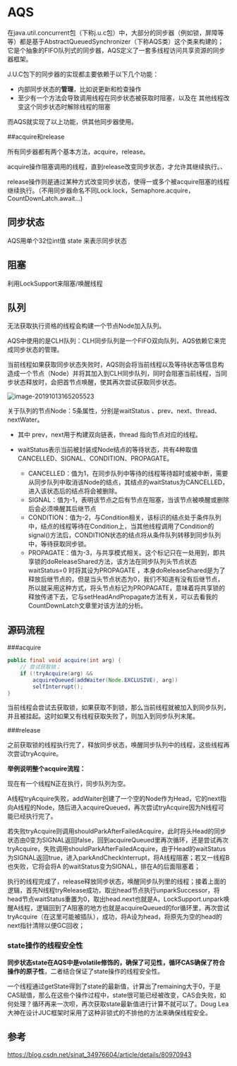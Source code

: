# AQS

在java.util.concurrent包（下称j.u.c包）中，大部分的同步器（例如锁，屏障等等）都是基于AbstractQueuedSynchronizer（下称AQS类）这个类来构建的；它是个抽象的FIFO队列式的同步器，AQS定义了一套多线程访问共享资源的同步器框架。



J.U.C包下的同步器的实现都主要依赖于以下几个功能：

- 内部同步状态的**管理**，比如说更新和检查操作
- 至少有一个方法会导致调用线程在同步状态被获取时阻塞，以及在
  其他线程改变这个同步状态时解除线程的阻塞

而AQS就实现了以上功能，供其他同步器使用。



##acquire和release

所有同步器都有两个基本方法，acquire，release。

acquire操作阻塞调用的线程，直到release改变同步状态，才允许其继续执行。、

release操作则是通过某种方式改变同步状态，使得一或多个被acquire阻塞的线程继续执行。（不用同步器命名不同Lock.lock，Semaphore.acquire，CountDownLatch.await...)



## **同步状态**

AQS用单个32位int值 state 来表示同步状态



## **阻塞**

利用LockSupport来阻塞/唤醒线程





## **队列**

无法获取执行资格的线程会构建一个节点Node加入队列。

AQS中使用的是CLH队列：CLH同步队列是一个FIFO双向队列，AQS依赖它来完成同步状态的管理。

当前线程如果获取同步状态失败时，AQS则会将当前线程以及等待状态等信息构造成一个节点（Node）并将其加入到CLH同步队列，同时会阻塞当前线程，当同步状态释放时，会把首节点唤醒，使其再次尝试获取同步状态。

![image-20191013165205523](https://tva1.sinaimg.cn/large/006y8mN6gy1g7wo92hbssj30sw0akq5e.jpg)

关于队列的节点Node：5条属性，分别是waitStatus 、prev、next、thread、nextWater。

- 其中 prev，next用于构建双向链表，thread 指向节点对应的线程。

- waitStatus表示当前被封装成Node结点的等待状态，共有4种取值CANCELLED、SIGNAL、CONDITION、PROPAGATE。
  - CANCELLED：值为1，在同步队列中等待的线程等待超时或被中断，需要从同步队列中取消该Node的结点，其结点的waitStatus为CANCELLED，进入该状态后的结点将会被删除。
  - SIGNAL：值为-1，表明该节点之后有节点在阻塞，当该节点被唤醒或删除后会必须唤醒其后继节点
  - CONDITION：值为-2，与Condition相关，该标识的结点处于条件队列中，结点的线程等待在Condition上，当其他线程调用了Condition的signal()方法后，CONDITION状态的结点将从条件队列转移到同步队列中，等待获取同步锁。
  - PROPAGATE：值为-3，与共享模式相关。这个标记只在一处用到，即共享锁的doReleaseShared方法，该方法在同步队列头节点状态waitStatus=0 时将其设为PROPAGATE ，本身doReleaseShared是为了释放后继节点的，但是当头节点状态为0，我们不知道有没有后继节点，所以就采用这种方式，将头节点标记为PROPAGATE，意味着将共享锁的释放传递下去，它与setHeadAndPropagate方法有关，可以去看我的CountDownLatch文章里对该方法的分析。





## 源码流程



###acquire

```java
public final void acquire(int arg) {
    // 尝试获取锁；
    if (!tryAcquire(arg) &&
        acquireQueued(addWaiter(Node.EXCLUSIVE), arg))
        selfInterrupt();
}
```

当前线程会尝试去获取锁，如果获取不到锁，那么当前线程就被加入到同步队列，并且被挂起。这时如果又有线程获取失败了，则加入到同步队列末尾。



###release

之前获取锁的线程执行完了，释放同步状态，唤醒同步队列中的线程，这些线程再次尝试tryAcquire。





**举例说明整个acquire流程：**

现在有一个线程N正在执行，同步队列为空。

A线程tryAcquire失败，addWaiter创建了一个空的Node作为Head，它的next指向A线程的Node，随后进入acquireQueued，再次尝试tryAcquire因为N线程可能已经执行完了。

若失败tryAcquire则调用shouldParkAfterFailedAcquire，此时将头Head的同步状态由0变为SIGNAL返回false，回到acquireQueued里再次循环，还是尝试再次tryAcquire，失败调用shouldParkAfterFailedAcquire，由于Head的waitStatus为SIGNAL返回true，进入parkAndCheckInterrupt，将A线程阻塞；若又一线程B也失败，它将会将A 的waitStatus变为SIGNAL，排在A的后面阻塞着；

执行的线程完成了，release释放同步状态，唤醒同步队列里的线程；接着上面的逻辑，首先N线程tryRelease成功，取出head节点执行unparkSuccessor，将head节点waitStatus重置为0，取出head.next也就是A，LockSupport.unpark唤醒A线程，逻辑回到了A阻塞的地方也就是acquireQueued的for循环里，再次尝试tryAcquire（在这里可能被插队），成功，将A设为head，将原先为空的head的next指针清除以便GC回收；



### state操作的线程安全性

**同步状态state在AQS中是volatile修饰的，确保了可见性，循环CAS确保了符合操作的原子性**，二者结合保证了state操作的线程安全性。

一个线程通过getState得到了state的最新值，计算出了remaining大于0，于是CAS赋值，那么在这些个操作过程中，state很可能已经被改变，CAS会失败，如何处理？循环再来一次呗，再次获取state最新值进行计算不就可以了。Doug Lea大神在设计JUC框架时采用了这种非锁式的不排他的方法来确保线程安全。








## 参考

https://blog.csdn.net/sinat_34976604/article/details/80970943





